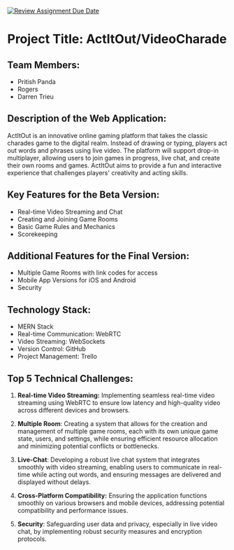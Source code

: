 [![Review Assignment Due Date](https://classroom.github.com/assets/deadline-readme-button-24ddc0f5d75046c5622901739e7c5dd533143b0c8e959d652212380cedb1ea36.svg)](https://classroom.github.com/a/KRLE_tfD)

# Project Title: ActItOut/VideoCharade

## Team Members:
- Pritish Panda
- Rogers
- Darren Trieu

## Description of the Web Application:
ActItOut is an innovative online gaming platform that takes the classic charades game to the digital realm. Instead of drawing or typing, players act out words and phrases using live video. The platform will support drop-in multiplayer, allowing users to join games in progress, live chat, and create their own rooms and games. ActItOut aims to provide a fun and interactive experience that challenges players' creativity and acting skills.

## Key Features for the Beta Version:

- Real-time Video Streaming and Chat
- Creating and Joining Game Rooms
- Basic Game Rules and Mechanics
- Scorekeeping

## Additional Features for the Final Version:
- Multiple Game Rooms with link codes for access
- Mobile App Versions for iOS and Android
- Security

## Technology Stack:
- MERN  Stack
- Real-time Communication: WebRTC
- Video Streaming: WebSockets
- Version Control: GitHub
- Project Management: Trello

## Top 5 Technical Challenges:
1. **Real-time Video Streaming:** Implementing seamless real-time video streaming using WebRTC to ensure low latency and high-quality video across different devices and browsers.

2. **Multiple Room**: Creating a system that allows for the creation and management of multiple game rooms, each with its own unique game state, users, and settings, while ensuring efficient resource allocation and minimizing potential conflicts or bottlenecks.

3. **Live-Chat**:  Developing a robust live chat system that integrates smoothly with video streaming, enabling users to communicate in real-time while acting out words, and ensuring messages are delivered and displayed without delays.

4. **Cross-Platform Compatibility:** Ensuring the application functions smoothly on various browsers and mobile devices, addressing potential compatibility and performance issues.

5. **Security**: Safeguarding user data and privacy, especially in live video chat, by implementing robust security measures and encryption protocols.
